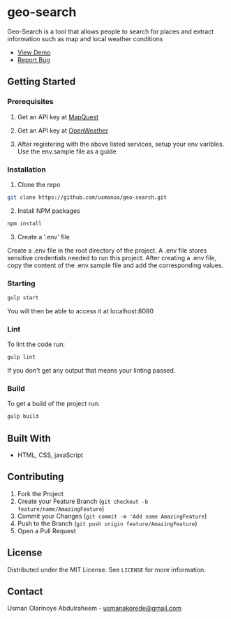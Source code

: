 # geo-search

Geo-Search is a tool that allows people to search for places and extract information such as map and local weather conditions

* [View Demo](https://geo-search-places.netlify.app/)
* [Report Bug](https://github.com/usmanoa/geo-search/issues)
  
## Getting Started

### Prerequisites

1. Get an API key at [MapQuest](https://developer.mapquest.com/)

2. Get an API key at [OpenWeather](https://openweathermap.org/)

3. After registering with the above listed services, setup your env varibles. Use the env.sample file as a guide

### Installation

1. Clone the repo
```sh
git clone https://github.com/usmanoa/geo-search.git
```
2. Install NPM packages
```sh
npm install
```
3. Create a  '.env' file

Create a .env file in the root directory of the project. A .env file stores sensitive credentials needed to run this project. After creating a .env file, copy the content of the .env.sample file and add the corresponding values.


### Starting

```sh
gulp start
```
You will then be able to access it at localhost:8080

### Lint
To lint the code run:

```sh
gulp lint
```
If you don't get any output that means your linting passed.

### Build
To get a build of the project run:

```sh
gulp build
```

## Built With

* HTML, CSS, javaScript

<!-- CONTRIBUTING -->
## Contributing

1. Fork the Project
2. Create your Feature Branch (`git checkout -b feature/name/AmazingFeature`)
3. Commit your Changes (`git commit -m 'Add some AmazingFeature`)
4. Push to the Branch (`git push origin feature/AmazingFeature`)
5. Open a Pull Request

## License

Distributed under the MIT License. See `LICENSE` for more information.

## Contact

Usman Olarinoye Abdulraheem - usmanakorede@gmail.com